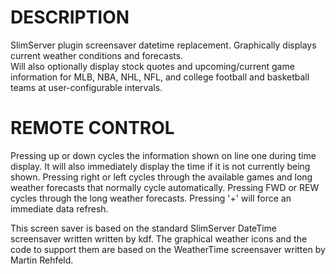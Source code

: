 # DESCRIPTION
SlimServer plugin screensaver datetime replacement. Graphically displays current weather conditions and forecasts.  
Will also optionally display stock quotes and upcoming/current game information for MLB, NBA, NHL, NFL, and college 
football and basketball teams at user-configurable intervals.

# REMOTE CONTROL
Pressing up or down cycles the information shown on line one during time display.  It will also immediately
display the time if it is not currently being shown.
Pressing right or left cycles through the available games and long weather forecasts that normally cycle automatically.
Pressing FWD or REW cycles through the long weather forecasts.
Pressing '+' will force an immediate data refresh.

This screen saver is based on the standard SlimServer DateTime screensaver written written by kdf.
The graphical weather icons and the code to support them are based on the WeatherTime screensaver written by Martin Rehfeld.
